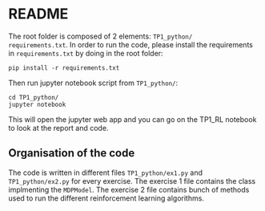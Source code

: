# README
The root folder is composed of 2 elements: `TP1_python/   requirements.txt`.
In order to run the code, please install the requirements in `requirements.txt` by doing in the root folder:
```
pip install -r requirements.txt
```
Then run jupyter notebook script from `TP1_python/`:
```
cd TP1_python/
jupyter notebook
```
This will open the jupyter web app and you can go on the TP1_RL notebook to look at the report and code. 

## Organisation of the code
The code is written in different files `TP1_python/ex1.py` and `TP1_python/ex2.py` for every exercise. 
The exercise 1 file contains the class implmenting the `MDPModel`. 
The exercise 2 file contains bunch of methods used to run the different reinforcement 
learning algorithms.